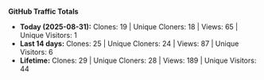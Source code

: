 
**GitHub Traffic Totals**

- **Today (2025-08-31):** Clones: 19 | Unique Cloners: 18 | Views: 65 | Unique Visitors: 1
- **Last 14 days:** Clones: 25 | Unique Cloners: 24 | Views: 87 | Unique Visitors: 6
- **Lifetime:** Clones: 29 | Unique Cloners: 28 | Views: 189 | Unique Visitors: 44
